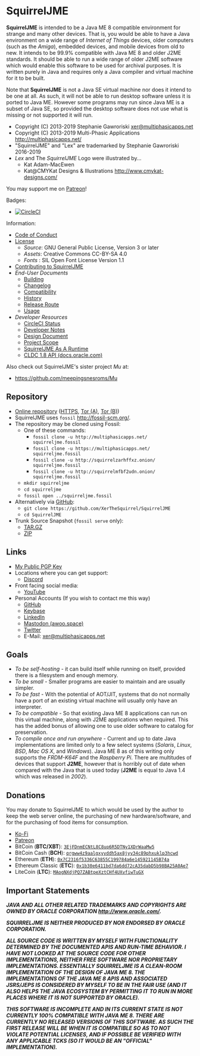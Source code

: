 # SquirrelJME

**SquirrelJME** is intended to be a Java ME 8 compatible environment for
strange and many other devices. That is, you would be able to have a Java
environment on a wide range of _Internet of Things_ devices, older computers
(such as the _Amiga_), embedded devices, and mobile devices from old to new.
It intends to be 99.9% compatible with Java ME 8 and older J2ME standards. It
should be able to run a wide range of older J2ME software which would enable
this software to be used for archival purposes. It is written purely in Java
and requires only a Java compiler and virtual machine for it to be built.

Note that **SquirrelJME** is not a Java SE virtual machine nor does it intend
to be one at all. As such, it will not be able to run desktop software unless
it is ported to Java ME. However some programs may run since Java ME is a
subset of Java SE, so provided the desktop software does not use what is
missing or not supported it will run.

 * Copyright (C) 2013-2019 Stephanie Gawroriski
   <xer@multiphasicapps.net>
 * Copyright (C) 2013-2019 Multi-Phasic Applications
   <http://multiphasicapps.net/>
 * "SquirrelJME" and "Lex" are trademarked by Stephanie Gawroriski 2016-2019
 * _Lex_ and The _SquirrelJME_ Logo were illustrated by...
   * Kat Adam-MacEwen
   * Kat@CMYKat Designs & Illustrations <http://www.cmykat-designs.com/>

You may support me on [Patreon](https://www.patreon.com/SquirrelJME)!

Badges:

 * [![CircleCI](
   https://circleci.com/gh/XerTheSquirrel/SquirrelJME/tree/trunk.png)](
   https://circleci.com/gh/XerTheSquirrel/SquirrelJME/tree/trunk)

Information:

 * [Code of Conduct](code-of-conduct.mkd)
 * [License](license.mkd)
   * _Source_: GNU General Public License, Version 3 or later
   * _Assets_: Creative Commons CC-BY-SA 4.0
   * _Fonts_ : SIL Open Font License Version 1.1
 * [Contributing to SquirrelJME](contributing.mkd)
 * _End-User Documents_
   * [Building](building.mkd)
   * [Changelog](changelog.mkd)
   * [Compatibility](compatibility.mkd)
   * [History](history.mkd)
   * [Release Route](route.mkd)
   * [Usage](usage.mkd)
 * _Developer Resources_
   * [CircleCI Status](
     https://circleci.com/gh/XerTheSquirrel/SquirrelJME/tree/trunk)
   * [Developer Notes](assets/developer-notes/index.mkd)
   * [Design Document](design.mkd)
   * [Project Scope](scope.mkd)
   * [SquirrelJME As A Runtime](asruntime.mkd)
   * [CLDC 1.8 API (docs.oracle.com)](
     https://docs.oracle.com/javame/8.0/api/cldc/api/overview-summary.html)

Also check out SquirrelJME's sister project _Mu_ at:

 * <https://github.com/meepingsnesroms/Mu>

## Repository

 * [Online repository](http://multiphasicapps.net/)
   ([HTTPS](https://multiphasicapps.net/),
   [Tor (A)](http://squirrelzarhffxz.onion/),
   [Tor (B)](http://squirrelmfbf2udn.onion/))
 * SquirrelJME uses `fossil` <http://fossil-scm.org/>.
 * The repository may be cloned using Fossil:
   * One of these commands:
     * `fossil clone -u http://multiphasicapps.net/ squirreljme.fossil`
     * `fossil clone -u https://multiphasicapps.net/ squirreljme.fossil`
     * `fossil clone -u http://squirrelzarhffxz.onion/ squirreljme.fossil`
     * `fossil clone -u http://squirrelmfbf2udn.onion/ squirreljme.fossil`
   * `mkdir squirreljme`
   * `cd squirreljme`
   * `fossil open ../squirreljme.fossil`
 * Alternatively via [GitHub](https://github.com/XerTheSquirrel/SquirrelJME):
   * `git clone https://github.com/XerTheSquirrel/SquirrelJME`
   * `cd SquirrelJME`
 * Trunk Source Snapshot (`fossil serve` only):
   * [TAR.GZ](/tarball/squirreljme-trunk.tar.gz?uuid=trunk)
   * [ZIP](/zip/squirreljme-trunk.zip?uuid=trunk)

## Links

 * [My Public PGP Key](public-key.gpg.mkd)
 * Locations where you can get support:
   * [Discord](https://discord.gg/9PkMMKt)
 * Front facing social media:
   * [YouTube](
     https://www.youtube.com/playlist?list=PLpBpyrtWn1U3motx3AUOm70qG5zraCepD)
 * Personal Accounts (If you wish to contact me this way)
   * [GitHub](https://github.com/XerTheSquirrel/)
   * [Keybase](https://keybase.io/xerthesquirrel)
   * [LinkedIn](https://www.linkedin.com/in/xerthesquirrel/)
   * [Mastodon (awoo.space)](https://awoo.space/@XerTheSquirrel)
   * [Twitter](https://twitter.com/MultiPhasicApps)
   * E-Mail: <xer@multiphasicapps.net>

## Goals

 * _To be self-hosting_ - it can build itself while running on itself, provided
   there is a filesystem and enough memory.
 * _To be small_ - Smaller programs are easier to maintain and are usually
   simpler.
 * _To be fast_ - With the potential of AOT/JIT, systems that do not normally
   have a port of an existing virtual machine will usually only have an
   interpreter.
 * _To be compatible_ - So that existing Java ME 8 applications can run on this
   virtual machine, along with J2ME applications when required. This has the
   added bonus of allowing one to use older software to catalog for
   preservation.
 * _To compile once and run anywhere_ - Current and up to date Java
   implementations are limited only to a few select systems (_Solaris_,
   _Linux_, _BSD_, _Mac OS X_, and _Windows_). Java ME 8 as of this writing
   only supports the *FRDM-K64F* and the *Raspberry Pi*. There are multitudes
   of devices that support **J2ME**, however that is horribly out of date when
   compared with the Java that is used today (**J2ME** is equal to Java 1.4
   which was released in _2002_).

## Donations

You may donate to SquirrelJME to which would be used by the author to keep the
web server online, the purchasing of new hardware/software, and for the
purchasing of food items for consumption.

 * [Ko-Fi](http://ko-fi.com/xerthesquirrel)
 * [Patreon](https://www.patreon.com/SquirrelJME)
 * BitCoin (**BTC/XBT**): [`3EjFDnmECNtL8C8up6R5DTNy1XDrWaaMw5`](
   bitcoin:3EjFDnmECNtL8C8up6R5DTNy1XDrWaaMw5)
 * BitCoin Cash (**BCH**): [`qrgww4z9aalgxyyddh5ax8jyy34c89phxuklp3hcwd`](
   bitcoincash:qrgww4z9aalgxyyddh5ax8jyy34c89phxuklp3hcwd)
 * Ethereum (**ETH**): [`0x7C2316f5336C63855C199784a6e145921145B74a`](
   ethereum:0x7C2316f5336C63855C199784a6e145921145B74a)
 * Ethereum Classic (**ETC**): [`0x1b30e6411bd7da6dd72cA35dabD5b98BA25A0Ae7`](
   ethereum:0x1b30e6411bd7da6dd72cA35dabD5b98BA25A0Ae7)
 * LiteCoin (**LTC**): [`MAogNXdjPQ7ZABtpeXztCHf4UXvfiwTuGX`](
   litecoin:MAogNXdjPQ7ZABtpeXztCHf4UXvfiwTuGX)

## Important Statements

***JAVA AND ALL OTHER RELATED TRADEMARKS AND COPYRIGHTS ARE OWNED BY ORACLE
CORPORATION <http://www.oracle.com/>.***

***SQUIRRELJME IS NEITHER PRODUCED BY NOR ENDORSED BY ORACLE CORPORATION.***

***ALL SOURCE CODE IS WRITTEN BY MYSELF WITH FUNCTIONALITY DETERMINED BY THE
DOCUMENTED APIS AND RUN-TIME BEHAVIOR. I HAVE NOT LOOKED AT THE SOURCE CODE FOR
OTHER IMPLEMENTATIONS, NEITHER FREE SOFTWARE NOR PROPRIETARY IMPLEMENTATIONS.
ESSENTIALLY SQUIRRELJME IS A CLEAN-ROOM IMPLEMENTATION OF THE DESIGN OF JAVA
ME 8. THE IMPLEMENTATIONS OF THE JAVA ME 8
APIS AND ASSOCIATED JSRS/JEPS IS CONSIDERED BY MYSELF TO BE IN THE FAIR USE
(AND IT ALSO HELPS THE JAVA ECOSYSTEM BY PERMITTING IT TO RUN IN MORE PLACES
WHERE IT IS NOT SUPPORTED BY ORACLE).***

***THIS SOFTWARE IS INCOMPLETE AND IN ITS CURRENT STATE IS NOT CURRENTLY
100% COMPATIBLE WITH JAVA ME 8. THERE ARE CURRENTLY NO RELEASED VERSIONS OF
THIS SOFTWARE. AS SUCH THE FIRST RELEASE WILL BE WHEN IT IS COMPATIBLE SO AS TO
NOT VIOLATE POTENTIAL LICENSES, AND IF POSSIBLE BE VERIFIED WITH ANY
APPLICABLE TCKS (SO IT WOULD BE AN "OFFICIAL" IMPLEMENTATION).***


